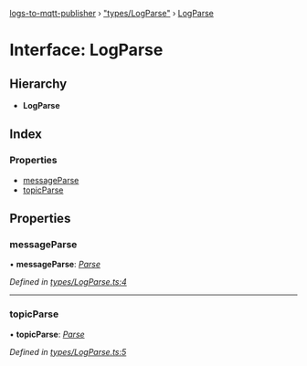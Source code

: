 [logs-to-mqtt-publisher](../README.md) › ["types/LogParse"](../modules/_types_logparse_.md) › [LogParse](_types_logparse_.logparse.md)

# Interface: LogParse

## Hierarchy

* **LogParse**

## Index

### Properties

* [messageParse](_types_logparse_.logparse.md#messageparse)
* [topicParse](_types_logparse_.logparse.md#topicparse)

## Properties

###  messageParse

• **messageParse**: *[Parse](_types_parse_.parse.md)*

*Defined in [types/LogParse.ts:4](https://github.com/TonyBrobston/logs-to-mqtt-publisher/blob/36765fa/src/types/LogParse.ts#L4)*

___

###  topicParse

• **topicParse**: *[Parse](_types_parse_.parse.md)*

*Defined in [types/LogParse.ts:5](https://github.com/TonyBrobston/logs-to-mqtt-publisher/blob/36765fa/src/types/LogParse.ts#L5)*
